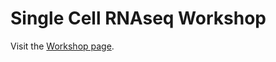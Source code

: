 # Single Cell RNAseq Workshop

Visit the [Workshop page](https://monashbioinformaticsplatform.github.io/scRNAseq_Workshop/).

